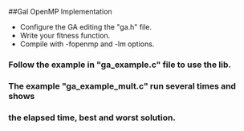 ##Gal OpenMP Implementation  

* Configure the GA editing the "ga.h" file.  
* Write your fitness function.  
* Compile with -fopenmp and -lm options.  

### Follow the example in "ga_example.c" file to use the lib.  
  
### The example "ga_example_mult.c" run several times and shows  
### the elapsed time, best and worst solution.  
